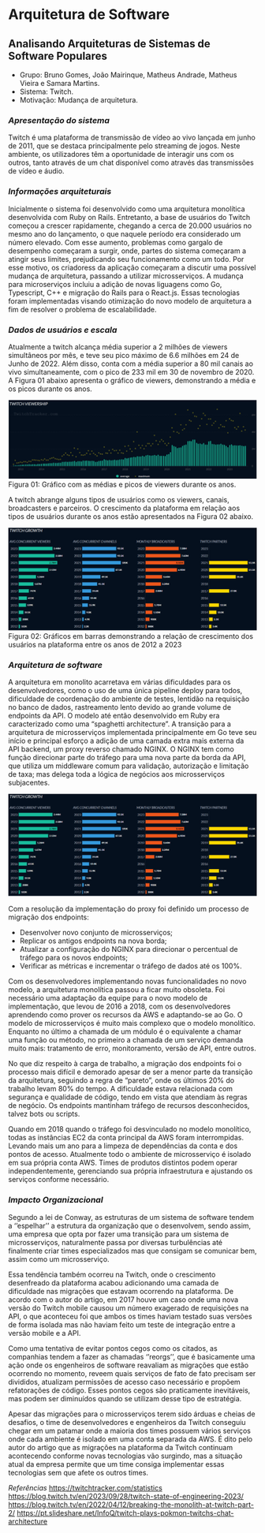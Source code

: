 # Arquitetura de Software

## Analisando Arquiteturas de Sistemas de Software Populares

- Grupo: Bruno Gomes, João Mairinque, Matheus Andrade, Matheus Vieira e Samara Martins.
- Sistema: Twitch.
- Motivação: Mudança de arquitetura.



### *Apresentação do sistema*

Twitch é uma plataforma de transmissão de vídeo ao vivo lançada em junho de 2011, que se destaca principalmente pelo streaming de jogos. Neste ambiente, os utilizadores têm a oportunidade de interagir uns com os outros, tanto através de um chat disponível como através das transmissões de vídeo e áudio. 

### *Informações arquiteturais*
Inicialmente o sistema foi desenvolvido como uma arquitetura monolítica desenvolvida com Ruby on Rails. Entretanto, a base de usuários do Twitch começou a crescer rapidamente, chegando a cerca de 20.000 usuários no mesmo ano do lançamento, o que naquele período era considerado um número elevado. Com esse aumento, problemas como gargalo de desempenho começaram a surgir, onde, partes do sistema começaram a atingir seus limites, prejudicando seu funcionamento como um todo. Por esse motivo, os criadoress da aplicação começaram a discutir uma possível mudança de arquitetura, passando a utilizar microsserviços. A mudança para microserviços incluiu a adição de novas liguagens como Go, Typescript, C++ e migração do Rails para o React.js. Essas tecnologias foram implementadas visando otimização do novo modelo de arquitetura a fim de resolver o problema de escalabilidade.

### *Dados de usuários e escala*
Atualmente a twitch alcança média superior a 2 milhões de viewers simultâneos por mês, e teve seu pico máximo de 6.6 milhões em 24 de Junho de 2022. Além disso, conta com a média superior a 80 mil canais ao vivo simultaneamente, com o pico de 233 mil em 30 de novembro de 2020. A Figura 01 abaixo apresenta o gráfico de viewers, demonstrando a média e os picos durante os anos.


![Figura 01](img01.png)
Figura 01: Gráfico com as médias e picos de viewers durante os anos.

A twitch abrange alguns tipos de usuários como os viewers, canais, broadcasters e parceiros. O crescimento da plataforma em relação aos tipos de usuários durante os anos estão apresentados na Figura 02 abaixo.


![Figura 02: Gráficos em barras demonstrando a relação de crescimento dos usuários na plataforma entre os anos de 2012 a 2023.](img02.png)
Figura 02: Gráficos em barras demonstrando a relação de crescimento dos usuários na plataforma entre os anos de 2012 a 2023


### *Arquitetura de software*
A arquitetura em monolito acarretava em várias dificuldades para os desenvolvedores, como o uso de uma única pipeline deploy para todos, dificuldade de coordenação do ambiente de testes, lentidão na requisição no banco de dados, rastreamento lento devido ao grande volume de endpoints da API. O modelo até então desenvolvido em Ruby era caracterizado como uma “spaghetti architecture”. A transição para a arquitetura de microsserviços implementada principalmente em Go teve seu início e principal esforço a adição de uma camada extra mais externa da API backend, um proxy reverso chamado NGINX. O NGINX tem como função direcionar parte do tráfego para uma nova parte da borda da API, que utiliza um middleware comum para validação, autorização e limitação de taxa; mas delega toda a lógica de negócios aos microsserviços subjacentes.

![Figura 03: Modelo arquitetural simplificado da Twitch.](img02.png)

Com a resolução da implementação do proxy foi definido um processo de migração dos endpoints:
- Desenvolver novo conjunto de microsserviços;
- Replicar os antigos endpoints na nova borda;
- Atualizar a configuração do NGINX para direcionar o percentual de tráfego para os novos endpoints; 
- Verificar as métricas e incrementar o tráfego de dados até os 100%.

Com os desenvolvedores implementando novas funcionalidades no novo modelo, a arquitetura monolítica passou a ficar muito obsoleta. Foi necessário uma adaptação da equipe para o novo modelo de implementação, que levou de 2016 a 2018, com os desenvolvedores aprendendo como prover os recursos da AWS e adaptando-se ao Go.
O modelo de microsserviços é muito mais complexo que o modelo monolítico. Enquanto no último a chamada de um módulo é o equivalente a chamar uma função ou método, no primeiro a chamada de um serviço demanda muito mais: tratamento de erro, monitoramento, versão de API, entre outros.

No que diz respeito à carga de trabalho, a migração dos endpoints foi o processo mais difícil e demorado apesar de ser a menor parte da transição da arquitetura, seguindo a regra de “pareto”, onde os últimos 20% do trabalho levam 80% do tempo. A dificuldade estava relacionada com segurança e qualidade de código, tendo em vista que atendiam às regras de negócio. Os endpoints mantinham tráfego de recursos desconhecidos, talvez bots ou scripts. 

Quando em 2018 quando o tráfego foi desvinculado no modelo monolítico, todas as instâncias EC2 da conta principal da AWS foram interrompidas. Levando mais um ano para a limpeza de dependências da conta e dos pontos de acesso. 
Atualmente todo o ambiente de microsserviço é isolado em sua própria conta AWS. Times de produtos distintos podem operar independentemente, gerenciando sua própria infraestrutura e ajustando os serviços conforme necessário.


### *Impacto Organizacional*
Segundo a lei de Conway, as estruturas de um sistema de software tendem a ‘’espelhar’’ a estrutura da organização que o desenvolvem, sendo assim, uma empresa que opta por fazer uma transição para um sistema de microsserviços, naturalmente passa por diversas turbulências até finalmente criar times especializados mas que consigam se comunicar bem, assim como um microsserviço. 

Essa tendência também ocorreu na Twitch, onde o crescimento desenfreado da plataforma acabou adicionando uma camada de dificuldade nas migrações que estavam ocorrendo na plataforma. De acordo com o autor do artigo, em 2017 houve um caso onde uma nova versão do Twitch mobile causou um número exagerado de requisições na API, o que aconteceu foi que ambos os times haviam testado suas versões de forma isolada mas não haviam feito um teste de integração entre a versão mobile e a API.

Como uma tentativa de evitar pontos cegos como os citados, as companhias tendem a fazer as chamadas ‘’reorgs’’, que é basicamente uma ação onde os engenheiros de software reavaliam as migrações que estão ocorrendo no momento, reveem quais serviços de fato de fato precisam ser divididos, atualizam permissões de acesso caso necessário e propõem refatorações de código. Esses pontos cegos são praticamente inevitáveis, mas podem ser diminuídos quando se utilizam desse tipo de estratégia.  

Apesar das migrações para o microsserviços terem sido árduas e cheias de desafios, o time de desenvolvedores e engenheiros da Twitch conseguiu chegar em um patamar onde a maioria dos times possuem vários serviços onde cada ambiente é isolado em uma conta separada da AWS. É dito pelo autor do artigo que as migrações na plataforma da Twitch continuam acontecendo conforme novas tecnologias vão surgindo, mas a situação atual da empresa permite que um time consiga implementar essas tecnologias sem que afete os outros times.  


*Referências*
https://twitchtracker.com/statistics
https://blog.twitch.tv/en/2023/09/28/twitch-state-of-engineering-2023/
https://blog.twitch.tv/en/2022/04/12/breaking-the-monolith-at-twitch-part-2/
https://pt.slideshare.net/InfoQ/twitch-plays-pokmon-twitchs-chat-architecture
